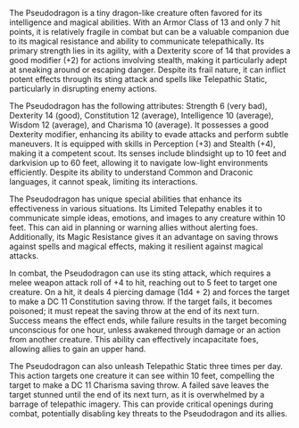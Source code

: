 The Pseudodragon is a tiny dragon-like creature often favored for its intelligence and magical abilities. With an Armor Class of 13 and only 7 hit points, it is relatively fragile in combat but can be a valuable companion due to its magical resistance and ability to communicate telepathically. Its primary strength lies in its agility, with a Dexterity score of 14 that provides a good modifier (+2) for actions involving stealth, making it particularly adept at sneaking around or escaping danger. Despite its frail nature, it can inflict potent effects through its sting attack and spells like Telepathic Static, particularly in disrupting enemy actions.

The Pseudodragon has the following attributes: Strength 6 (very bad), Dexterity 14 (good), Constitution 12 (average), Intelligence 10 (average), Wisdom 12 (average), and Charisma 10 (average). It possesses a good Dexterity modifier, enhancing its ability to evade attacks and perform subtle maneuvers. It is equipped with skills in Perception (+3) and Stealth (+4), making it a competent scout. Its senses include blindsight up to 10 feet and darkvision up to 60 feet, allowing it to navigate low-light environments efficiently. Despite its ability to understand Common and Draconic languages, it cannot speak, limiting its interactions.

The Pseudodragon has unique special abilities that enhance its effectiveness in various situations. Its Limited Telepathy enables it to communicate simple ideas, emotions, and images to any creature within 10 feet. This can aid in planning or warning allies without alerting foes. Additionally, its Magic Resistance gives it an advantage on saving throws against spells and magical effects, making it resilient against magical attacks.

In combat, the Pseudodragon can use its sting attack, which requires a melee weapon attack roll of +4 to hit, reaching out to 5 feet to target one creature. On a hit, it deals 4 piercing damage (1d4 + 2) and forces the target to make a DC 11 Constitution saving throw. If the target fails, it becomes poisoned; it must repeat the saving throw at the end of its next turn. Success means the effect ends, while failure results in the target becoming unconscious for one hour, unless awakened through damage or an action from another creature. This ability can effectively incapacitate foes, allowing allies to gain an upper hand.

The Pseudodragon can also unleash Telepathic Static three times per day. This action targets one creature it can see within 10 feet, compelling the target to make a DC 11 Charisma saving throw. A failed save leaves the target stunned until the end of its next turn, as it is overwhelmed by a barrage of telepathic imagery. This can provide critical openings during combat, potentially disabling key threats to the Pseudodragon and its allies.